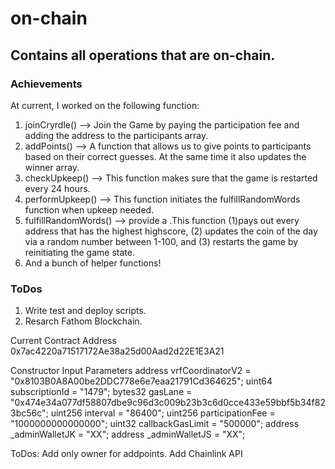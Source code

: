 # on-chain
## Contains all operations that are on-chain.

### Achievements
At current, I worked on the following function: 
1. joinCryrdle() --> Join the Game by paying the participation fee and adding the address to the participants array.
1. addPoints() --> A function that allows us to give points to participants based on their correct guesses. At the same time it also updates the winner array.
1. checkUpkeep() --> This function makes sure that the game is restarted every 24 hours.
1. performUpkeep() --> This function initiates the fulfillRandomWords function when upkeep needed.
1. fulfillRandomWords() --> provide a .This function (1)pays out every address that has the highest highscore, (2) updates the coin of the day via a random number between 1-100, and (3) restarts the game by reinitiating the game state.
1. And a bunch of helper functions!

### ToDos
1. Write test and deploy scripts.
1. Resarch Fathom Blockchain.


Current Contract Address
0x7ac4220a71517172Ae38a25d00Aad2d22E1E3A21

Constructor Input Parameters
address vrfCoordinatorV2 = "0x8103B0A8A00be2DDC778e6e7eaa21791Cd364625";
uint64 subscriptionId = "1479";
bytes32 gasLane = "0x474e34a077df58807dbe9c96d3c009b23b3c6d0cce433e59bbf5b34f823bc56c";
uint256 interval = "86400";
uint256 participationFee = "1000000000000000";
uint32 callbackGasLimit = "500000";
address _adminWalletJK = "XX";
address _adminWalletJS = "XX";


ToDos:
Add only owner for addpoints.
Add Chainlink API